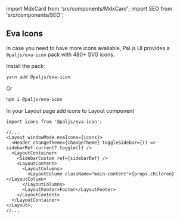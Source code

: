 import MdxCard from 'src/components/MdxCard';
import SEO from 'src/components/SEO';

<SEO title="Install Eva Icons" />

<MdxCard>

## Eva Icons

In case you need to have more icons available, Pal.js UI provides a `@paljs/eva-icon` pack with 480+ SVG icons.

Install the pack:

```bash
yarn add @paljs/eva-icon
```

Or

```bash
npm i @paljs/eva-icon
```

In your Layout page add icons to Layout component

```jsx{4}
import icons from '@paljs/eva-icon';

//...
<Layout windowMode evaIcons={icons}>
  <Header changeTheme={changeTheme} toggleSidebar={() => sidebarRef.current?.toggle()} />
  <LayoutContainer>
    <SidebarCustom ref={sidebarRef} />
    <LayoutContent>
      <LayoutColumns>
        <LayoutColumn className="main-content">{props.children}</LayoutColumn>
      </LayoutColumns>
      <LayoutFooter>Footer</LayoutFooter>
    </LayoutContent>
  </LayoutContainer>
</Layout>;
//...
```

</MdxCard>